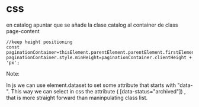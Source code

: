 css
===

en catalog apuntar que se añade la clase catalog al container de class page-content

    //keep height positioning
    const paginationContainer=thisElement.parentElement.parentElement.firstElementChild;
    paginationContainer.style.minHeight=paginationContainer.clientHeight + 'px';

Note:

In js we can use element.dataset to set some attribute that starts with "data-". This way we can select in css the attribute ( [data-status="archived"]) , that is more straight forward than maninpulating class list.